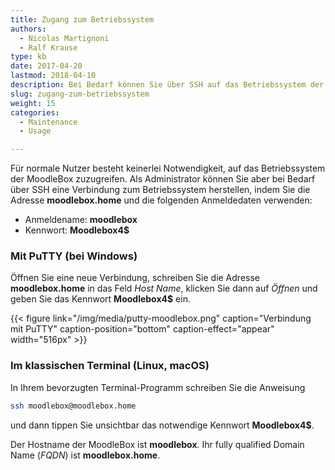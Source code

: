 ```yaml
---
title: Zugang zum Betriebssystem
authors:
  - Nicolas Martignoni
  - Ralf Krause
type: kb
date: 2017-04-20
lastmod: 2018-04-10
description: Bei Bedarf können Sie über SSH auf das Betriebssystem der MoodleBox zugreifen
slug: zugang-zum-betriebssystem
weight: 15
categories:
  - Maintenance
  - Usage

---
```

Für normale Nutzer besteht keinerlei Notwendigkeit, auf das Betriebssystem der MoodleBox zuzugreifen. Als Administrator können Sie aber bei Bedarf über SSH eine Verbindung zum Betriebssystem herstellen, indem Sie die Adresse __moodlebox.home__ und die folgenden Anmeldedaten verwenden:

  * Anmeldename: __moodlebox__
  * Kennwort: __Moodlebox4$__

### Mit PuTTY (bei Windows)

Öffnen Sie eine neue Verbindung, schreiben Sie die Adresse __moodlebox.home__ in das Feld _Host Name_, klicken Sie dann auf _Öffnen_ und geben Sie das Kennwort __Moodlebox4$__ ein.

{{< figure link="/img/media/putty-moodlebox.png" caption="Verbindung mit PuTTY" caption-position="bottom" caption-effect="appear" width="516px" >}}

### Im klassischen Terminal (Linux, macOS)

In Ihrem bevorzugten Terminal-Programm schreiben Sie die Anweisung

```bash
ssh moodlebox@moodlebox.home
```

und dann tippen Sie unsichtbar das notwendige Kennwort __Moodlebox4$__.

Der Hostname der MoodleBox ist __moodlebox__. Ihr fully qualified Domain Name (_FQDN_) ist __moodlebox.home__.
